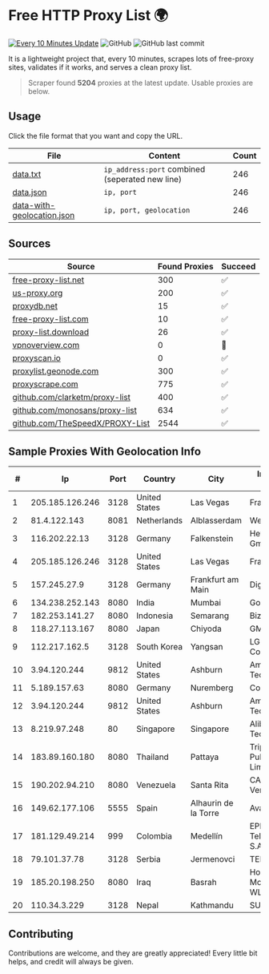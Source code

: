 
# Free HTTP Proxy List 🌍

[![Every 10 Minutes Update](https://github.com/mertguvencli/http-proxy-list/actions/workflows/main.yml/badge.svg?branch=main)](https://github.com/mertguvencli/http-proxy-list/actions/workflows/main.yml)
![GitHub](https://img.shields.io/github/license/mertguvencli/http-proxy-list)
![GitHub last commit](https://img.shields.io/github/last-commit/mertguvencli/http-proxy-list)

It is a lightweight project that, every 10 minutes, scrapes lots of free-proxy sites, validates if it works, and serves a clean proxy list.


> Scraper found **5204** proxies at the latest update. Usable proxies are below.

## Usage

Click the file format that you want and copy the URL.


|File|Content|Count|
|----|-------|-----|
|[data.txt](https://raw.githubusercontent.com/mertguvencli/http-proxy-list/main/proxy-list/data.txt)|`ip_address:port` combined (seperated new line)|246|
|[data.json](https://raw.githubusercontent.com/mertguvencli/http-proxy-list/main/proxy-list/data.json)|`ip, port`|246|
|[data-with-geolocation.json](https://raw.githubusercontent.com/mertguvencli/http-proxy-list/main/proxy-list/data-with-geolocation.json)|`ip, port, geolocation`|246|

## Sources

|Source|Found Proxies|Succeed|
|------|-------------|-------|
|[free-proxy-list.net](https://free-proxy-list.net)|300|✅|
|[us-proxy.org](https://www.us-proxy.org)|200|✅|
|[proxydb.net](http://proxydb.net)|15|✅|
|[free-proxy-list.com](https://free-proxy-list.com/?page=&port=&type%5B%5D=http&type%5B%5D=https&up_time=0&search=Search)|10|✅|
|[proxy-list.download](https://www.proxy-list.download/HTTP)|26|✅|
|[vpnoverview.com](https://vpnoverview.com/privacy/anonymous-browsing/free-proxy-servers)|0|🚫|
|[proxyscan.io](https://www.proxyscan.io)|0|✅|
|[proxylist.geonode.com](https://proxylist.geonode.com/api/proxy-list?limit=300&page=1&sort_by=lastChecked&sort_type=desc&protocols=http,https)|300|✅|
|[proxyscrape.com](https://api.proxyscrape.com/v2/?request=displayproxies&protocol=http&timeout=10000&country=all&ssl=all&anonymity=all)|775|✅|
|[github.com/clarketm/proxy-list](https://raw.githubusercontent.com/clarketm/proxy-list/master/proxy-list-raw.txt)|400|✅|
|[github.com/monosans/proxy-list](https://raw.githubusercontent.com/monosans/proxy-list/main/proxies/http.txt)|634|✅|
|[github.com/TheSpeedX/PROXY-List](https://raw.githubusercontent.com/TheSpeedX/PROXY-List/master/http.txt)|2544|✅|


## Sample Proxies With Geolocation Info

|#|Ip|Port|Country|City|Internet Service Provider|
|-|--|----|-------|----|-------------------------|
|1|205.185.126.246|3128|United States|Las Vegas|FranTech Solutions|
|2|81.4.122.143|8081|Netherlands|Alblasserdam|WeservIT|
|3|116.202.22.13|3128|Germany|Falkenstein|Hetzner Online GmbH|
|4|205.185.126.246|3128|United States|Las Vegas|FranTech Solutions|
|5|157.245.27.9|3128|Germany|Frankfurt am Main|DigitalOcean, LLC|
|6|134.238.252.143|8080|India|Mumbai|Google LLC|
|7|182.253.141.27|8080|Indonesia|Semarang|Biznet Networks|
|8|118.27.113.167|8080|Japan|Chiyoda|GMO Internet, Inc.|
|9|112.217.162.5|3128|South Korea|Yangsan|LG DACOM Corporation|
|10|3.94.120.244|9812|United States|Ashburn|Amazon Technologies Inc.|
|11|5.189.157.63|8080|Germany|Nuremberg|Contabo GmbH|
|12|3.94.120.244|9812|United States|Ashburn|Amazon Technologies Inc.|
|13|8.219.97.248|80|Singapore|Singapore|Alibaba (US) Technology Co., Ltd.|
|14|183.89.160.180|8080|Thailand|Pattaya|Triple T Broadband Public Company Limited|
|15|190.202.94.210|8080|Venezuela|Santa Rita|CANTV Servicios, Venezuela|
|16|149.62.177.106|5555|Spain|Alhaurin de la Torre|Avatel Telecom|
|17|181.129.49.214|999|Colombia|Medellín|EPM Telecomunicaciones S.A. E.S.P.|
|18|79.101.37.78|3128|Serbia|Jermenovci|TELEKOM-SRBIJA|
|19|185.20.198.250|8080|Iraq|Basrah|Horizon Scope Mobile Telecom WLL|
|20|110.34.3.229|3128|Nepal|Kathmandu|SUBISU C7|



## Contributing

Contributions are welcome, and they are greatly appreciated! Every
little bit helps, and credit will always be given.

